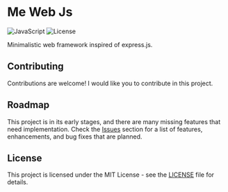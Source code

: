 # Me Web Js

![JavaScript](https://img.shields.io/badge/language-JavaScript-yellow.svg)
![License](https://img.shields.io/badge/license-MIT-blue.svg)

Minimalistic web framework inspired of express.js.

## Contributing

Contributions are welcome! I would like you to contribute in this project.

## Roadmap

This project is in its early stages, and there are many missing features that need implementation. Check the [Issues](https://github.com/mdmahikaishar/me-web-js/issues) section for a list of features, enhancements, and bug fixes that are planned.

## License

This project is licensed under the MIT License - see the [LICENSE](https://github.com/mdmahikaishar/me-web-js/LICENSE.md) file for details.

